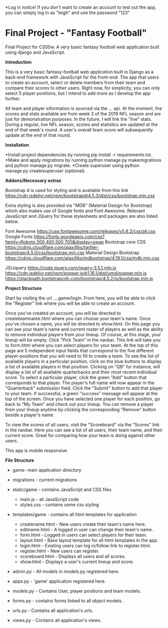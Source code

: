*Log in notice! If you don't want to create an account to test out the app, you can simply log in as "leigh" and use the password "123"

# Final Project - "Fantasy Football"
Final Project for CS50w. A very basic fantasy football web application built using django and JavaScript.

**Introduction**

This is a very basic fantasy-football web application built in Django as a back-end framework with JavaScript for the front-end. The app that users to create an account, select or delete members from their team and compare their scores to other users. Right now, for simplicity, you can only select 5 player positions, but I intend to add more as I develop the app further.

All team and player information is sourced via the ... api. At the moment, the scores and stats available are from week 3 of the 2019 NFL season and are just for demonstration purposes. In the future, I will link the "live" stats. During a regular, live NFL season, scores and statistics are updated at the end of that week's round. A user's overall team score will subsequently update at the end of that round.

**Installation**

*Install project dependencies by running pip install -r requirements.txt. 
*Make and apply migrations by running python manage.py makemigrations and python manage.py migrate.
*Create superuser using python manage.py createsuperuser (optional).

**Addons/Necessary extras**

Bootstrap 4 is used for styling and is available from this link
https://cdn.jsdelivr.net/npm/bootstrap@4.5.3/dist/css/bootstrap.min.css

Extra styling is also provided via "MDB" (Material Design for Bootstrap) which also makes use of Google fonts and Font Awesome. Relevant JavaScript and JQuery for these stylesheets and packages are also listed below.

Font Awesome
            https://use.fontawesome.com/releases/v5.8.2/css/all.css
Google Fonts
            https://fonts.googleapis.com/css?family=Roboto:300,400,500,700&display=swap
Bootstrap core CSS
            https://cdnjs.cloudflare.com/ajax/libs/twitter-bootstrap/4.5.0/css/bootstrap.min.css
Material Design Bootstrap
            https://cdnjs.cloudflare.com/ajax/libs/mdbootstrap/4.19.1/css/mdb.min.css

JS/Jquery
            https://code.jquery.com/jquery-3.5.1.min.js
            https://cdn.jsdelivr.net/npm/popper.js@1.16.1/dist/umd/popper.min.js
            https://stackpath.bootstrapcdn.com/bootstrap/4.5.2/js/bootstrap.min.js



**Project Structure** 

Start by visiting the url ....game/login. From here, you will be able to click the "Register" link where you will be able to create an account.

Once you've created an account, you will be directed to createteamname.html where you can choose your team's name. Once you've chosen a name, you will be directed to show.html. On this page you can see your team's name and current roster of players as well as the ability to remove individual players from your lineup. Of course, at this stage, your lineup will be empty. Click "Pick Team" in the navbar. This link will take you to form.html where you can select players for your team. At the top of this page are 5 independent input fields that correspond to the five different player-positions that you will need to fill to create a team. To see the list of available players in a particular position, click on the blue buttons to display a list of available players in that position. Clicking on "QB" for instance, will display a list of all available quarterbacks and their most recent individual score. To select a particular player, click the green "Add" button that corresponds to that player. The player's full name will now appear in the "Quarterback" submission field. Click the "Submit" button to add that player to your team. If successful, a green "success" message will appear at the top of the screen. Once you have selected one player for each position, go back to "My Team" and check out your lineup. You can remove a player from your lineup anytime by clicking the corresponding "Remove" button beside a player's name.

To view the scores of all users, visit the "Scoreboard" via the "Scores" link in the navbar. Here you can see a list of all users, their team name, and their current score. Great for comparing how your team is doing against other users.

This app is mobile responsive.

**File Structure**

- game- main application directory
    
 - migrations - current migrations
 - static/game - contains JavaScript and CSS files
      - main.js - all JavaScript code
      - styles.css - contains some css styling
 - templates/game - contains all html templates for application
    - createname.html - New users create their team's name here.
    - editname.html - A logged in user can change their team's name.
    - form.html -  Logged in users can select players for their team.
    - layout.html - Base layout template for all html templates in the app.
    - login.html - Existing users can log in/follow link to register.html.
    - register.html - New users can register.
    - scoreboard.html - Displays all users and all scores.
    - show.html - Displays a user's current lineup and score.
 - admin.py - All models in models.py registered here.
 - apps.py - 'game' application registered here.
 - models.py - Contains User, player positions and team models.
 - forms.py - contains forms linked to all object models.
 - urls.py - Contains all application's urls.
 - views.py - Contains all application's views.

